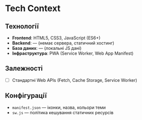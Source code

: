 # Tech Context

## Технології
- **Frontend**: HTML5, CSS3, JavaScript (ES6+)
- **Backend**: — (немає сервера, статичний хостинг)
- **База даних**: — (локальні JS дані)
- **Інфраструктура**: PWA (Service Worker, Web App Manifest)

## Залежності
- [ ] Стандартні Web APIs (Fetch, Cache Storage, Service Worker)

## Конфігурації
- `manifest.json` — іконки, назва, кольори теми
- `sw.js` — політика кешування статичних ресурсів
